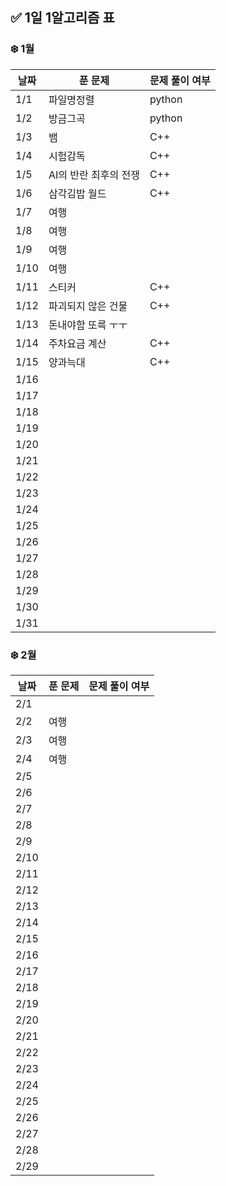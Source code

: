 ## ✅ 1일 1알고리즘 표

### ❄️ 1월

| 날짜 | 푼 문제               | 문제 풀이 여부 |
| ---- | --------------------- | -------------- |
| 1/1  | 파일명정렬            | python         |
| 1/2  | 방금그곡              | python         |
| 1/3  | 뱀                    | C++            |
| 1/4  | 시험감독              | C++            |
| 1/5  | AI의 반란 최후의 전쟁 | C++            |
| 1/6  | 삼각김밥 월드         | C++            |
| 1/7  | 여행                  |                |
| 1/8  | 여행                  |                |
| 1/9  | 여행                  |                |
| 1/10 | 여행                  |                |
| 1/11 | 스티커                | C++            |
| 1/12 | 파괴되지 않은 건물    | C++            |
| 1/13 | 돈내야함 또륵 ㅜㅜ    |                |
| 1/14 | 주차요금 계산         | C++            |
| 1/15 | 양과늑대              | C++            |
| 1/16 |                       |                |
| 1/17 |                       |                |
| 1/18 |                       |                |
| 1/19 |                       |                |
| 1/20 |                       |                |
| 1/21 |                       |                |
| 1/22 |                       |                |
| 1/23 |                       |                |
| 1/24 |                       |                |
| 1/25 |                       |                |
| 1/26 |                       |                |
| 1/27 |                       |                |
| 1/28 |                       |                |
| 1/29 |                       |                |
| 1/30 |                       |                |
| 1/31 |                       |                |

### ❄️ 2월

| 날짜 | 푼 문제 | 문제 풀이 여부 |
| ---- | ------- | -------------- |
| 2/1  |         |                |
| 2/2  | 여행    |                |
| 2/3  | 여행    |                |
| 2/4  | 여행    |                |
| 2/5  |         |                |
| 2/6  |         |                |
| 2/7  |         |                |
| 2/8  |         |                |
| 2/9  |         |                |
| 2/10 |         |                |
| 2/11 |         |                |
| 2/12 |         |                |
| 2/13 |         |                |
| 2/14 |         |                |
| 2/15 |         |                |
| 2/16 |         |                |
| 2/17 |         |                |
| 2/18 |         |                |
| 2/19 |         |                |
| 2/20 |         |                |
| 2/21 |         |                |
| 2/22 |         |                |
| 2/23 |         |                |
| 2/24 |         |                |
| 2/25 |         |                |
| 2/26 |         |                |
| 2/27 |         |                |
| 2/28 |         |                |
| 2/29 |         |                |
